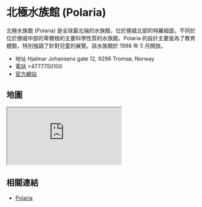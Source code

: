 # 北極水族館 (Polaria)

北極水族館 (Polaria) 是全球最北端的水族館，位於挪威北部的特羅姆瑟。不同於位於挪威中部的卑爾根的主要科學性質的水族館，Polaria 的設計主要是為了教育體驗，特別強調了針對兒童的展覽。該水族館於 1998 年 5 月開放。

- 地址 Hjalmar Johansens gate 12, 9296 Tromsø, Norway
- 電話 +4777750100
- [官方網站](https://polaria.no/en/)

## 地圖

<iframe src="https://www.google.com/maps/embed?pb=!1m14!1m8!1m3!1d5551.555435195986!2d18.9498438!3d69.6436642!3m2!1i1024!2i768!4f13.1!3m3!1m2!1s0x45c4c5ae8001d221%3A0xc7ec699ee0c7ce7f!2sPolaria!5e0!3m2!1sen!2stw!4v1690569725806!5m2!1sen!2stw" loading="lazy" referrerpolicy="no-referrer-when-downgrade"></iframe>

## 相關連結

- [Polaria](https://polaria.no/en/)
